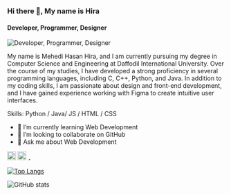 ### Hi there 👋, My name is Hira
#### Developer, Programmer, Designer
![Developer, Programmer, Designer](https://scontent.fdac24-4.fna.fbcdn.net/v/t39.30808-6/462189841_1981297235662316_3394918964620340538_n.jpg?stp=dst-jpg_s960x960&_nc_cat=109&ccb=1-7&_nc_sid=cc71e4&_nc_eui2=AeEZG4xDg5s-28U32z3ponqGMMwaIMFLTCMwzBogwUtMIxOzvqbtqJa9evUySGx5ES1p1PFpRZ_VqkhD09W1WqCf&_nc_ohc=X-BXNAmT4AIQ7kNvgHAGZ9p&_nc_zt=23&_nc_ht=scontent.fdac24-4.fna&_nc_gid=AkddSDEfAjMPR9W-NP2fz7s&oh=00_AYDC--FVczvlQBLq1xf_JoBorunddxlqo7yhbkXR4oW0pA&oe=67511F9F)

My name is Mehedi Hasan Hira, and I am currently pursuing my degree in Computer Science and Engineering at Daffodil International University. Over the course of my studies, I have developed a strong proficiency in several programming languages, including C, C++, Python, and Java. In addition to my coding skills, I am passionate about design and front-end development, and I have gained experience working with Figma to create intuitive user interfaces.

Skills: Python / Java/ JS / HTML / CSS

- 🌱 I’m currently learning Web Development 
- 👯 I’m looking to collaborate on GitHub 
- 💬 Ask me about Web Development 


[<img src='https://cdn.jsdelivr.net/npm/simple-icons@3.0.1/icons/github.svg' alt='github' height='20'>](https://github.com/Hira-28)  [<img src='https://cdn.jsdelivr.net/npm/simple-icons@3.0.1/icons/linkedin.svg' alt='linkedin' height='20'>](https://www.linkedin.com/in/https://www.linkedin.com/in/mehedi-hasan-652932317?utm_source=share&utm_campaign=share_via&utm_content=profile&utm_medium=android_app/)  [<img src='https://cdn.jsdelivr.net/npm/simple-icons@3.0.1/icons/facebook.svg' alt='facebook' height='5'>](https://www.facebook.com/https://www.facebook.com/mehedi.hasanhira.18/)  

[![Top Langs](https://github-readme-stats.vercel.app/api/top-langs/?username=Hira-28)](https://github.com/anuraghazra/github-readme-stats)

![GitHub stats](https://github-readme-stats.vercel.app/api?username=Hira-28&show_icons=true)  

